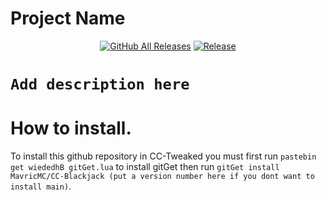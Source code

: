 # Project Name
<p align="center">
  <a href="https://github.com/MavricMC/CC-Blackjack/releases/"><img src="https://img.shields.io/github/downloads/MavricMC/CC-Blackjack/total.svg" alt="GitHub All Releases"/></a>
  <a href="https://github.com/MavricMC/CC-Blackjack/releases/"><img src="https://img.shields.io/github/release/MavricMC/CC-Blackjack.svg" alt="Release"/></a>
</p>


# `Add description here`

# How to install.

To install this github repository in CC-Tweaked you must first run `pastebin get wiededhB gitGet.lua` to install gitGet then run `gitGet install MavricMC/CC-Blackjack (put a version number here if you dont want to install main)`.
